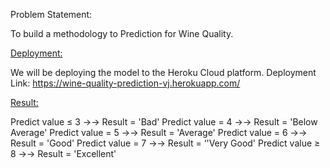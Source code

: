 Problem Statement:

To build a methodology to Prediction for Wine Quality.


<Deployment:>

We will be deploying the model to the Heroku Cloud platform. 
Deployment Link: https://wine-quality-prediction-vj.herokuapp.com/



<Result:>

Predict value  ≤  3  →→    Result = 'Bad'
Predict value = 4    →→   Result = 'Below Average'
Predict value  =  5  →→   Result = 'Average'
Predict value =  6   →→   Result = 'Good'
Predict value  =  7  →→   Result = ‘'Very Good'
Predict value ≥  8  →→   Result = 'Excellent'


